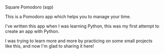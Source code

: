 Square Pomodoro (sqp)

This is a Pomodoro app which helps you to manage your time.

I've written this app when I was learning Python, this was my first attempt to create an app with Python.

I was trying to learn more and more by practicing on some small projects like this, and now I'm glad to sharing it here!
